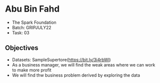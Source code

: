 # **Abu Bin Fahd**
- The Spark Foundation
- Batch: GRIPJULY22 
- Task: 03

## Objectives
- Datasets: SampleSupertore(https://bit.ly/3i4rbWl)
- As a business manager, we will find the weak areas where we can work to make more profit
- We will find thw business problem derived by exploring the data
